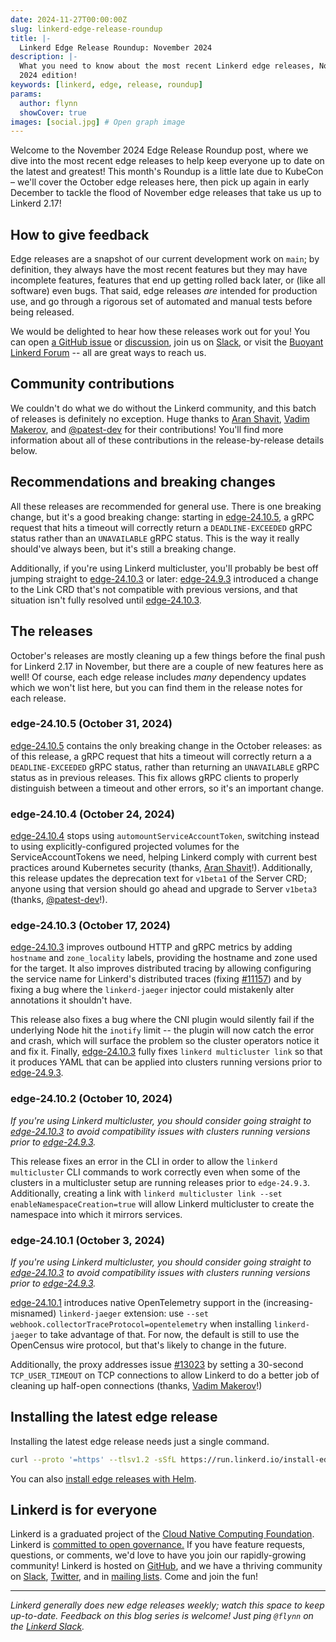 ```yaml
---
date: 2024-11-27T00:00:00Z
slug: linkerd-edge-release-roundup
title: |-
  Linkerd Edge Release Roundup: November 2024
description: |-
  What you need to know about the most recent Linkerd edge releases, November
  2024 edition!
keywords: [linkerd, edge, release, roundup]
params:
  author: flynn
  showCover: true
images: [social.jpg] # Open graph image
---
```


Welcome to the November 2024 Edge Release Roundup post, where we dive into the
most recent edge releases to help keep everyone up to date on the latest and
greatest! This month's Roundup is a little late due to KubeCon – we'll cover
the October edge releases here, then pick up again in early December to tackle
the flood of November edge releases that take us up to Linkerd 2.17!

## How to give feedback

Edge releases are a snapshot of our current development work on `main`; by
definition, they always have the most recent features but they may have
incomplete features, features that end up getting rolled back later, or (like
all software) even bugs. That said, edge releases _are_ intended for production
use, and go through a rigorous set of automated and manual tests before being
released.

We would be delighted to hear how these releases work out for you! You can open
[a GitHub issue](https://github.com/linkerd/linkerd2/issues/) or
[discussion](https://github.com/linkerd/linkerd2/discussions/), join us on
[Slack](https://slack.linkerd.io), or visit the
[Buoyant Linkerd Forum](https://linkerd.buoyant.io) -- all are great ways to
reach us.

## Community contributions

We couldn't do what we do without the Linkerd community, and this batch of
releases is definitely no exception. Huge thanks to [Aran Shavit], [Vadim
Makerov], and [@patest-dev] for their contributions! You'll find more
information about all of these contributions in the release-by-release details
below.

[Aran Shavit]: https://github.com/Aransh
[Vadim Makerov]: https://github.com/UsingCoding
[@patest-dev]: https://github.com/patest-dev

## Recommendations and breaking changes

All these releases are recommended for general use. There is one breaking
change, but it's a good breaking change: starting in [edge-24.10.5], a gRPC
request that hits a timeout will correctly return a `DEADLINE-EXCEEDED` gRPC
status rather than an `UNAVAILABLE` gRPC status. This is the way it really
should've always been, but it's still a breaking change.

Additionally, if you're using Linkerd multicluster, you'll probably be best
off jumping straight to [edge-24.10.3] or later: [edge-24.9.3] introduced a
change to the Link CRD that's not compatible with previous versions, and that
situation isn't fully resolved until [edge-24.10.3].

[edge-24.9.3]: https://github.com/linkerd/linkerd2/releases/tag/edge-24.9.3
[edge-24.10.1]: https://github.com/linkerd/linkerd2/releases/tag/edge-24.10.1
[edge-24.10.2]: https://github.com/linkerd/linkerd2/releases/tag/edge-24.10.2
[edge-24.10.3]: https://github.com/linkerd/linkerd2/releases/tag/edge-24.10.3
[edge-24.10.4]: https://github.com/linkerd/linkerd2/releases/tag/edge-24.10.4
[edge-24.10.5]: https://github.com/linkerd/linkerd2/releases/tag/edge-24.10.5

## The releases

October's releases are mostly cleaning up a few things before the final push
for Linkerd 2.17 in November, but there are a couple of new features here as
well! Of course, each edge release includes _many_ dependency updates which we
won't list here, but you can find them in the release notes for each release.

### edge-24.10.5 (October 31, 2024)

[edge-24.10.5] contains the only breaking change in the October releases: as
of this release, a gRPC request that hits a timeout will correctly return a a
`DEADLINE-EXCEEDED` gRPC status, rather than returning an `UNAVAILABLE` gRPC
status as in previous releases. This fix allows gRPC clients to properly
distinguish between a timeout and other errors, so it's an important change.

### edge-24.10.4 (October 24, 2024)

[edge-24.10.4] stops using `automountServiceAccountToken`, switching instead
to using explicitly-configured projected volumes for the ServiceAccountTokens
we need, helping Linkerd comply with current best practices around Kubernetes
security (thanks, [Aran Shavit]!). Additionally, this release updates the
deprecation text for `v1beta1` of the Server CRD; anyone using that version
should go ahead and upgrade to Server `v1beta3` (thanks, [@patest-dev]!).

### edge-24.10.3 (October 17, 2024)

[edge-24.10.3] improves outbound HTTP and gRPC metrics by adding `hostname`
and `zone_locality` labels, providing the hostname and zone used for the
target. It also improves distributed tracing by allowing configuring the
service name for Linkerd's distributed traces (fixing [#11157]) and by fixing
a bug where the `linkerd-jaeger` injector could mistakenly alter annotations
it shouldn't have.

This release also fixes a bug where the CNI plugin would silently fail if the
underlying Node hit the `inotify` limit -- the plugin will now catch the error
and crash, which will surface the problem so the cluster operators notice it
and fix it. Finally, [edge-24.10.3] fully fixes `linkerd multicluster link` so
that it produces YAML that can be applied into clusters running versions prior
to [edge-24.9.3].

[#11157]: https://github.com/linkerd/linkerd2/issues/11157

### edge-24.10.2 (October 10, 2024)

_If you're using Linkerd multicluster, you should consider going straight to
[edge-24.10.3] to avoid compatibility issues with clusters running versions
prior to [edge-24.9.3]._

This release fixes an error in the CLI in order to allow the `linkerd
multicluster` CLI commands to work correctly even when some of the clusters in
a multicluster setup are running releases prior to `edge-24.9.3`.
Additionally, creating a link with `linkerd multicluster link --set
enableNamespaceCreation=true` will allow Linkerd multicluster to create the
namespace into which it mirrors services.

### edge-24.10.1 (October 3, 2024)

_If you're using Linkerd multicluster, you should consider going straight to
[edge-24.10.3] to avoid compatibility issues with clusters running versions
prior to [edge-24.9.3]._

[edge-24.10.1] introduces native OpenTelemetry support in the
(increasing-misnamed) `linkerd-jaeger` extension: use `--set
webhook.collectorTraceProtocol=opentelemetry` when installing `linkerd-jaeger`
to take advantage of that. For now, the default is still to use the OpenCensus
wire protocol, but that's likely to change in the future.

Additionally, the proxy addresses issue [#13023] by setting a 30-second
`TCP_USER_TIMEOUT` on TCP connections to allow Linkerd to do a better job of
cleaning up half-open connections (thanks, [Vadim Makerov]!)

[#13023]: https://github.com/linkerd/linkerd2/issues/13023

## Installing the latest edge release

Installing the latest edge release needs just a single command.

```bash
curl --proto '=https' --tlsv1.2 -sSfL https://run.linkerd.io/install-edge | sh
```

You can also
[install edge releases with Helm](/2/tasks/install-helm/).

## Linkerd is for everyone

Linkerd is a graduated project of the
[Cloud Native Computing Foundation](https://cncf.io/). Linkerd is
[committed to open governance.](/2019/10/03/linkerds-commitment-to-open-governance/)
If you have feature requests, questions, or comments, we'd love to have you join
our rapidly-growing community! Linkerd is hosted on
[GitHub](https://github.com/linkerd/), and we have a thriving community on
[Slack](https://slack.linkerd.io/), [Twitter](https://twitter.com/linkerd), and
in [mailing lists](/community/get-involved/). Come and join the fun!

---

_Linkerd generally does new edge releases weekly; watch this space to keep
up-to-date. Feedback on this blog series is welcome! Just ping `@flynn` on the
[Linkerd Slack](https://slack.linkerd.io)._

